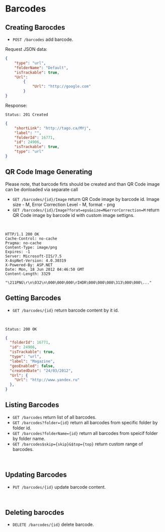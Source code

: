 Barcodes
==========

Creating Barocdes
----
* `POST /barcodes` add barcode.

Request JSON data:

```json
{
    "type": "url", 
    "folderName": "Default",
    "isTrackable": true, 
    "Url": 
        { 
            "Url": "http://google.com"
        } 
}

```
Response:

```
Status: 201 Created
```

```json
{
    "shortLink": "http://tago.ca/MYj",
    "label": "",
    "folderId": 16771,
    "id": 24906,
    "isTrackable": true,
    "type": "url"
}
```


QR Code Image Generating
----
Please note, that barcode firts should be created and than QR Code image can be donloaded via separate call

* `GET /barcodes/{id}/Image` return QR Code image by barcode id. Image size - M, Error Correction Level - M, format - png
* `GET /barcodes/{id}/Image?forat=eps&size=M&errorCorrection=M` return QR Code image by barcode id with custom image settigns.
<br />

```http
HTTP/1.1 200 OK
Cache-Control: no-cache
Pragma: no-cache
Content-Type: image/png
Expires: -1
Server: Microsoft-IIS/7.5
X-AspNet-Version: 4.0.30319
X-Powered-By: ASP.NET
Date: Mon, 18 Jun 2012 04:46:50 GMT
Content-Length: 3329

"\211PNG\r\n\032\n\000\000\000\rIHDR\000\000\000\313\000\000\..."
```

Getting Barcodes
----
* `GET /barcodes/{id}` return barcode content by it id.
<br />

```
Status: 200 OK
```

```json
{
  "folderId": 16771,
  "id": 24906,
  "isTrackable": true,
  "type": "url",
  "label": "Magazine",
  "geoEnabled": false,
  "createdDate": "24/03/2012",
  "Url": {
    "Url": "http://www.yandex.ru"
  },
}
```

Listing Barcodes
----

* `GET /barcodes` return list of all barcodes.
* `GET /barcodes?folder={id}` return all barcodes from specific folder by folder id.
* `GET /barcodes?folderName={id}` return all barcodes from speicif folder by folder name.
* `GET /barcodes$skip={skip}&$top={top}` return custom range of barcodes.
<br />

Updating Barcodes
----
* `PUT /barcodes/{id}` update barcode content.
<br />

Deleting barocdes
----
* `DELETE /barcodes/{id}` delete barcode.